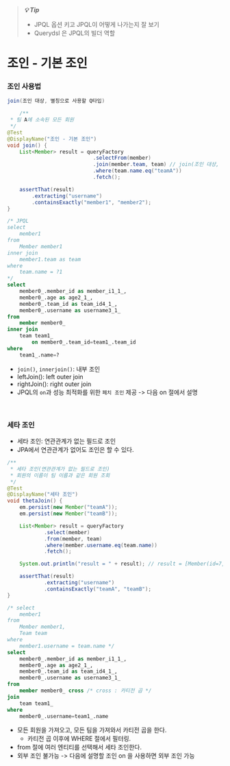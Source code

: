 > _**💡 Tip**_
> - JPQL 옵션 키고 JPQL이 어떻게 나가는지 잘 보기
> - Querydsl 은 JPQL의 빌더 역할

# 조인 - 기본 조인

### 조인 사용법

```java
join(조인 대상, 별칭으로 사용할 Q타입)
```

```java
    /**
 * 팀 A에 소속된 모든 회원
 */
@Test
@DisplayName("조인 - 기본 조인")
void join() {
    List<Member> result = queryFactory
                            .selectFrom(member)
                            .join(member.team, team) // join(조인 대상, 별칭으로 사용할 Q타입)
                            .where(team.name.eq("teamA"))
                            .fetch();

    assertThat(result)
        .extracting("username")
        .containsExactly("member1", "member2");
}
```

```sql
/* JPQL
select
    member1 
from
    Member member1   
inner join
    member1.team as team 
where
    team.name = ?1 
*/ 
select
    member0_.member_id as member_i1_1_,
    member0_.age as age2_1_,
    member0_.team_id as team_id4_1_,
    member0_.username as username3_1_ 
from
    member member0_ 
inner join
    team team1_ 
        on member0_.team_id=team1_.team_id 
where
    team1_.name=?
```

- `join()`, `innerjoin()`: 내부 조인
- leftJoin(): left outer join
- rightJoin(): right outer join
- JPQL의 `on`과 성능 최적화를 위한 `페치 조인` 제공 -> 다음 on 절에서 설명

<br>

### 세타 조인 

- 세타 조인: 연관관계가 없는 필드로 조인
- JPA에서 연관관계가 없어도 조인은 할 수 있다.

```java
/**
 * 세타 조인(연관관계가 없는 필드로 조인)
 * 회원의 이름이 팀 이름과 같은 회원 조회
 */
@Test
@DisplayName("세타 조인")
void thetaJoin() {
    em.persist(new Member("teamA"));
    em.persist(new Member("teamB"));

    List<Member> result = queryFactory
            .select(member)
            .from(member, team)
            .where(member.username.eq(team.name))
            .fetch();

    System.out.println("result = " + result); // result = [Member(id=7, username=teamA, age=0), Member(id=8, username=teamB, age=0)]

    assertThat(result)
            .extracting("username")
            .containsExactly("teamA", "teamB");
}
```

```sql
/* select
    member1 
from
    Member member1,
    Team team 
where
    member1.username = team.name */ 
select
    member0_.member_id as member_i1_1_,
    member0_.age as age2_1_,
    member0_.team_id as team_id4_1_,
    member0_.username as username3_1_ 
from
    member member0_ cross /* cross : 카티전 곱 */ 
join
    team team1_ 
where
    member0_.username=team1_.name
```

- 모든 회원을 가져오고, 모든 팀을 가져와서 카티전 곱을 한다.
  - 카티전 곱 이후에 WHERE 절에서 필터링.
- from 절에 여러 엔티티를 선택해서 세타 조인한다.
- 외부 조인 불가능 -> 다음에 설명할 조인 on 을 사용하면 외부 조인 가능
